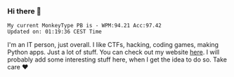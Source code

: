 ### Hi there 👋
<!-- PB START -->
```
My current MonkeyType PB is - WPM:94.21 Acc:97.42
Updated on: 01:19:36 CEST Time
```
<!-- PB END -->
I'm an IT person, just overall. I like CTFs, hacking, coding games, making Python apps. Just a lot of stuff.
You can check out my website [here](https://skill3472.github.io/).
I will probably add some interesting stuff here, when I get the idea to do so. Take care ❤️
